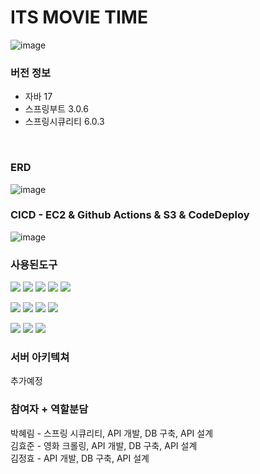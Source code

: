 # ITS MOVIE TIME
![image](https://github.com/IT-NOVATION/BackEnd/assets/62535887/f2d012b5-ee57-4807-a868-8e0242b95da8)


### 버전 정보
* 자바 17
* 스프링부트 3.0.6
* 스프링시큐리티 6.0.3
<br/>

### ERD
![image](https://github.com/IT-NOVATION/BackEnd/assets/62535887/13f31dd5-5708-4463-8707-a54246802b64)

### CICD - EC2 & Github Actions & S3 & CodeDeploy
![image](https://github.com/IT-NOVATION/BackEnd/assets/62535887/8a3de43e-e755-42f1-90bc-8404b9f7e94d)


### 사용된도구
<p>
 <img src="https://img.shields.io/badge/Java-007396?style=flat-square&logo=Java&logoColor=white"/>
 <img src="https://img.shields.io/badge/Spring-6DB33F?style=flat-square&logo=Spring&logoColor=white"/>
 <img src="https://img.shields.io/badge/SpringBoot-6DB33F?style=flat-square&logo=springboot&logoColor=white"/>
 <img src="https://img.shields.io/badge/SpringSecurity-6DB33F?style=flat-square&logo=springsecurity&logoColor=white"/>
 <img src="https://img.shields.io/badge/MySQL-4479A1?style=flat-square&logo=MySQL&logoColor=white"/>
</p>
<p>
 <img src="https://img.shields.io/badge/Github Actions-2088FF?style=flat&logo=githubactions&logoColor=white"/>
 <img src="https://img.shields.io/badge/AWS EC2-FF9900?style=flat-square&logo=amazonec2&logoColor=white"/>
 <img src="https://img.shields.io/badge/AWS RDS-527FFF?style=flat-square&logo=amazonrds&logoColor=white"/>
 <img src="https://img.shields.io/badge/Amazon S3-569A31?style=flat&logo=amazons3&logoColor=white"/>
</p>
<p>
 <img src="https://img.shields.io/badge/Postman-FF6C37?style=flat-square&logo=Postman&logoColor=white"/>
 <img src="https://img.shields.io/badge/Intellij IDEA-000000?style=flat-square&logo=intellijidea&logoColor=white"/>
 <img src="https://img.shields.io/badge/Swagger-85EA2D?style=flat-square&logo=intellijidea&logoColor=white"/>

</p>

### 서버 아키텍쳐
추가예정

### 참여자 + 역할분담
박혜림 - 스프링 시큐리티, API 개발, DB 구축, API 설계
<br/>
김효준 - 영화 크롤링, API 개발, DB 구축, API 설계
<br/>
김정효 - API 개발, DB 구축, API 설계


